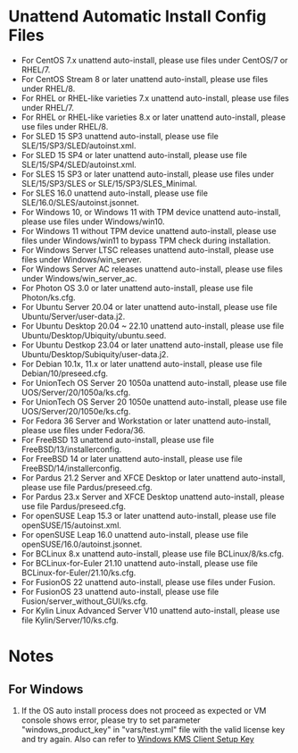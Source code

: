 # Unattend Automatic Install Config Files
- For CentOS 7.x unattend auto-install, please use files under CentOS/7 or RHEL/7.
- For CentOS Stream 8 or later unattend auto-install, please use files under RHEL/8.
- For RHEL or RHEL-like varieties 7.x unattend auto-install, please use files under RHEL/7.
- For RHEL or RHEL-like varieties 8.x or later unattend auto-install, please use files under RHEL/8.
- For SLED 15 SP3 unattend auto-install, please use file SLE/15/SP3/SLED/autoinst.xml.
- For SLED 15 SP4 or later unattend auto-install, please use file SLE/15/SP4/SLED/autoinst.xml.
- For SLES 15 SP3 or later unattend auto-install, please use files under SLE/15/SP3/SLES or SLE/15/SP3/SLES_Minimal.
- For SLES 16.0 unattend auto-install, please use file SLE/16.0/SLES/autoinst.jsonnet.
- For Windows 10, or Windows 11 with TPM device unattend auto-install, please use files under Windows/win10.
- For Windows 11 without TPM device unattend auto-install, please use files under Windows/win11 to bypass TPM check during installation.
- For Windows Server LTSC releases unattend auto-install, please use files under Windows/win_server.
- For Windows Server AC releases unattend auto-install, please use files under Windows/win_server_ac.
- For Photon OS 3.0 or later unattend auto-install, please use file Photon/ks.cfg.
- For Ubuntu Server 20.04 or later unattend auto-install, please use file Ubuntu/Server/user-data.j2.
- For Ubuntu Desktop 20.04 ~ 22.10 unattend auto-install, please use file Ubuntu/Desktop/Ubiquity/ubuntu.seed.
- For Ubuntu Destkop 23.04 or later unattend auto-install, please use file Ubuntu/Desktop/Subiquity/user-data.j2.
- For Debian 10.1x, 11.x or later unattend auto-install, please use file Debian/10/preseed.cfg.
- For UnionTech OS Server 20 1050a unattend auto-install, please use file UOS/Server/20/1050a/ks.cfg.
- For UnionTech OS Server 20 1050e unattend auto-install, please use file UOS/Server/20/1050e/ks.cfg.
- For Fedora 36 Server and Workstation or later unattend auto-install, please use files under Fedora/36.
- For FreeBSD 13 unattend auto-install, please use file FreeBSD/13/installerconfig.
- For FreeBSD 14 or later unattend auto-install, please use file FreeBSD/14/installerconfig.
- For Pardus 21.2 Server and XFCE Desktop or later unattend auto-install, please use file Pardus/preseed.cfg.
- For Pardus 23.x Server and XFCE Desktop unattend auto-install, please use file Pardus/preseed.cfg.
- For openSUSE Leap 15.3 or later unattend auto-install, please use file openSUSE/15/autoinst.xml.
- For openSUSE Leap 16.0 unattend auto-install, please use file openSUSE/16.0/autoinst.jsonnet.
- For BCLinux 8.x unattend auto-install, please use file BCLinux/8/ks.cfg.
- For BCLinux-for-Euler 21.10 unattend auto-install, please use file BCLinux-for-Euler/21.10/ks.cfg.
- For FusionOS 22 unattend auto-install, please use files under Fusion.
- For FusionOS 23 unattend auto-install, please use file Fusion/server_without_GUI/ks.cfg.
- For Kylin Linux Advanced Server V10 unattend auto-install, please use file Kylin/Server/10/ks.cfg.

# Notes
## For Windows
1. If the OS auto install process does not proceed as expected or VM console shows error,
please try to set parameter "windows_product_key" in "vars/test.yml" file with the valid
license key and try again.
Also can refer to [Windows KMS Client Setup Key](https://docs.microsoft.com/en-us/windows-server/get-started/kmsclientkeys)
